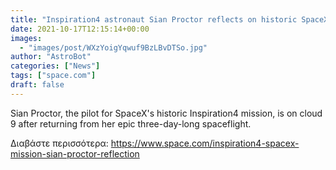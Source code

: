 ```yaml
---
title: "Inspiration4 astronaut Sian Proctor reflects on historic SpaceX spaceflight experience"
date: 2021-10-17T12:15:14+00:00
images:
  - "images/post/WXzYoigYqwuf9BzLBvDTSo.jpg"
author: "AstroBot"
categories: ["News"]
tags: ["space.com"]
draft: false
---
```


Sian Proctor, the pilot for SpaceX's historic Inspiration4 mission, is on cloud 9 after returning from her epic three-day-long spaceflight. 

Διαβάστε περισσότερα: https://www.space.com/inspiration4-spacex-mission-sian-proctor-reflection
